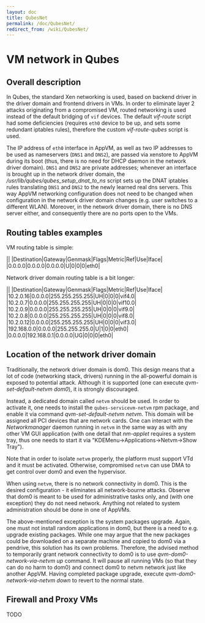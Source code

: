 ```yaml
---
layout: doc
title: QubesNet
permalink: /doc/QubesNet/
redirect_from: /wiki/QubesNet/
---
```


VM network in Qubes
===================

Overall description
-------------------

In Qubes, the standard Xen networking is used, based on backend driver in the driver domain and frontend drivers in VMs. In order to eliminate layer 2 attacks originating from a compromised VM, routed networking is used instead of the default bridging of `vif` devices. The default *vif-route* script had some deficiencies (requires `eth0` device to be up, and sets some redundant iptables rules), therefore the custom *vif-route-qubes* script is used.

The IP address of `eth0` interface in AppVM, as well as two IP addresses to be used as nameservers (`DNS1` and `DNS2`), are passed via xenstore to AppVM during its boot (thus, there is no need for DHCP daemon in the network driver domain). `DNS1` and `DNS2` are private addresses; whenever an interface is brought up in the network driver domain, the */usr/lib/qubes/qubes\_setup\_dnat\_to\_ns* script sets up the DNAT iptables rules translating `DNS1` and `DNS2` to the newly learned real dns servers. This way AppVM networking configuration does not need to be changed when configuration in the network driver domain changes (e.g. user switches to a different WLAN). Moreover, in the network driver domain, there is no DNS server either, and consequently there are no ports open to the VMs.

Routing tables examples
-----------------------

VM routing table is simple:

||
|Destination|Gateway|Genmask|Flags|Metric|Ref|Use|Iface|
|0.0.0.0|0.0.0.0|0.0.0.0|U|0|0|0|eth0|

Network driver domain routing table is a bit longer:

||
|Destination|Gateway|Genmask|Flags|Metric|Ref|Use|Iface|
|10.2.0.16|0.0.0.0|255.255.255.255|UH|0|0|0|vif4.0|
|10.2.0.7|0.0.0.0|255.255.255.255|UH|0|0|0|vif10.0|
|10.2.0.9|0.0.0.0|255.255.255.255|UH|0|0|0|vif9.0|
|10.2.0.8|0.0.0.0|255.255.255.255|UH|0|0|0|vif8.0|
|10.2.0.12|0.0.0.0|255.255.255.255|UH|0|0|0|vif3.0|
|192.168.0.0|0.0.0.0|255.255.255.0|U|1|0|0|eth0|
|0.0.0.0|192.168.0.1|0.0.0.0|UG|0|0|0|eth0|

Location of the network driver domain
-------------------------------------

Traditionally, the network driver domain is dom0. This design means that a lot of code (networking stack, drivers) running in the all-powerful domain is exposed to potential attack. Although it is supported (one can execute *qvm-set-default-netvm dom0*), it is strongly discouraged.

Instead, a dedicated domain called `netvm` should be used. In order to activate it, one needs to install the `qubes-servicevm-netvm` rpm package, and enable it via command *qvm-set-default-netvm netvm*. This domain will be assigned all PCI devices that are network cards. One can interact with the *Networkmanager* daemon running in `netvm` in the same way as with any other VM GUI application (with one detail that *nm-applet* requires a system tray, thus one needs to start it via "KDEMenu-\>Applications-\>Netvm-\>Show Tray").

Note that in order to isolate `netvm` properly, the platform must support VTd and it must be activated. Otherwise, compromised `netvm` can use DMA to get control over dom0 and even the hypervisor.

When using `netvm`, there is no network connectivity in dom0. This is the desired configuration - it eliminates all network-bourne attacks. Observe that dom0 is meant to be used for administrative tasks only, and (with one exception) they do not need network. Anything not related to system administration should be done in one of AppVMs.

The above-mentioned exception is the system packages upgrade. Again, one must not install random applications in dom0, but there is a need to e.g. upgrade existing packages. While one may argue that the new packages could be downloaded on a separate machine and copied to dom0 via a pendrive, this solution has its own problems. Therefore, the advised method to temporarily grant network connectivity to dom0 is to use *qvm-dom0-network-via-netvm up* command. It will pause all running VMs (so that they can do no harm to dom0) and connect dom0 to netvm network just like another AppVM. Having completed package upgrade, execute *qvm-dom0-network-via-netvm down* to revert to the normal state.

Firewall and Proxy VMs
----------------------

TODO
